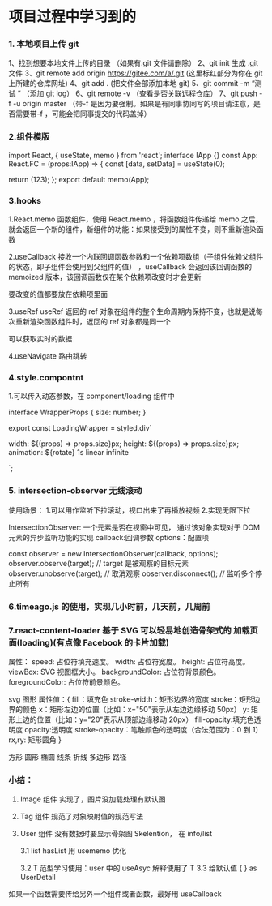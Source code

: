 # 项目过程中学习到的

### 1. 本地项目上传 git

1、找到想要本地文件上传的目录 （如果有.git 文件请删除）
2、git init 生成 .git 文件
3、git remote add origin https://gitee.com/a/.git (这里标红部分为你在 git 上所建的仓库网址)
4、git add . (把文件全部添加本地 git)
5、git commit -m “测试 ” （添加 git log）
6、git remote -v （查看是否关联远程仓库）
7、git push -f -u origin master （带-f 是因为要强制。如果是有同事协同写的项目请注意，是否需要带-f ，可能会把同事提交的代码盖掉）

### 2.组件模版

import React, { useState, memo } from 'react';
interface IApp {}
const App: React.FC<IApp> = (props:IApp) => {
const [data, setData] = useState(0);

return (123);
};
export default memo(App);

### 3.hooks

1.React.memo
函数组件，使用 React.memo ，将函数组件传递给 memo 之后，就会返回一个新的组件，新组件的功能：如果接受到的属性不变，则不重新渲染函数

2.useCallback
接收一个内联回调函数参数和一个依赖项数组（子组件依赖父组件的状态，即子组件会使用到父组件的值） ，useCallback 会返回该回调函数的 memoized 版本，该回调函数仅在某个依赖项改变时才会更新

要改变的值都要放在依赖项里面

3.useRef
useRef 返回的 ref 对象在组件的整个生命周期内保持不变，也就是说每次重新渲染函数组件时，返回的 ref 对象都是同一个

可以获取实时的数据

4.useNavigate 路由跳转

### 4.style.compontnt

1.可以传入动态参数，在 component/loading 组件中

interface WrapperProps {
size: number;
}

export const LoadingWrapper = styled.div<WrapperProps>`

width: ${(props) => props.size}px;
height: ${(props) => props.size}px;
animation: ${rotate} 1s linear infinite

`;

### 5. intersection-observer 无线滚动

使用场景： 1.可以用作监听下拉滚动，视口出来了再播放视频 2.实现无限下拉

IntersectionObserver: 一个元素是否在视窗中可见， 通过该对象实现对于 DOM 元素的异步监听功能的实现
callback:回调参数
options：配置项

const observer = new IntersectionObserver(callback, options);
observer.observe(target); // target 是被观察的目标元素
observer.unobserve(target); // 取消观察
observer.disconnect(); // 监听多个停止所有

### 6.timeago.js 的使用，实现几小时前，几天前，几周前

### 7.react-content-loader 基于 SVG 可以轻易地创造骨架式的 加载页面(loading)(有点像 Facebook 的卡片加载)

属性：
speed: 占位符填充速度。
width: 占位符宽度。
height: 占位符高度。
viewBox: SVG 视图框大小。
backgroundColor: 占位符背景颜色。
foregroundColor: 占位符前景颜色。

svg 图形
属性值：{
fill：填充色
stroke-width：矩形边界的宽度
stroke：矩形边界的颜色
x：矩形左边的位置（比如：x="50"表示从左边边缘移动 50px）
y: 矩形上边的位置（比如：y="20"表示从顶部边缘移动 20px）
fill-opacity:填充色透明度
opacity:透明度
stroke-opacity：笔触颜色的透明度（合法范围为：0 到 1）
rx,ry: 矩形圆角
}

方形 <rect>
圆形 <circle>
椭圆 <ellipse>
线条 <line>
折线 <polyline>
多边形 <polygon>
路径 <path>

### 小结：

1. Image 组件 实现了，图片没加载处理有默认图

2. Tag 组件 规范了对象映射值的规范写法

3. User 组件 没有数据时要显示骨架图 Skelention， 在 info/list

   3.1 list hasList 用 usememo 优化

   3.2 T 范型学习使用：user 中的 useAsyc 解释使用了 T
   3.3 给默认值 { } as UserDetail

如果一个函数需要传给另外一个组件或者函数，最好用 useCallback

